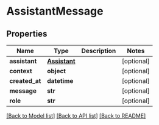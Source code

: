 # AssistantMessage

## Properties
Name | Type | Description | Notes
------------ | ------------- | ------------- | -------------
**assistant** | [**Assistant**](Assistant.md) |  | [optional] 
**context** | **object** |  | [optional] 
**created_at** | **datetime** |  | [optional] 
**message** | **str** |  | [optional] 
**role** | **str** |  | [optional] 

[[Back to Model list]](../README.md#documentation-for-models) [[Back to API list]](../README.md#documentation-for-api-endpoints) [[Back to README]](../README.md)

